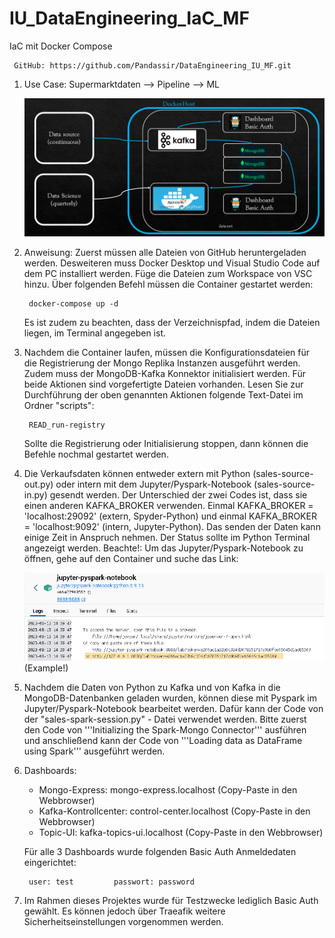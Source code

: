 # IU_DataEngineering_IaC_MF
IaC mit Docker Compose

     GitHub: https://github.com/Pandassir/DataEngineering_IU_MF.git

1) Use Case:
    Supermarktdaten --> Pipeline --> ML

    ![Alt text](image-1.png)

2) Anweisung:
    Zuerst müssen alle Dateien von GitHub heruntergeladen werden. Desweiteren muss Docker Desktop und Visual Studio Code auf dem PC installiert werden.
    Füge die Dateien zum Workspace von VSC hinzu.
    Über folgenden Befehl müssen die Container gestartet werden:

        docker-compose up -d
    
    Es ist zudem zu beachten, dass der Verzeichnispfad, indem die Dateien liegen, im Terminal angegeben ist.

3) Nachdem die Container laufen, müssen die Konfigurationsdateien für die Registrierung der Mongo Replika Instanzen ausgeführt werden.
    Zudem muss der MongoDB-Kafka Konnektor initialisiert werden. Für beide Aktionen sind vorgefertigte Dateien vorhanden. 
    Lesen Sie zur Durchführung der oben genannten Aktionen folgende Text-Datei im Ordner "scripts":

        READ_run-registry

    Sollte die Registrierung oder Initialisierung stoppen, dann können die Befehle nochmal gestartet werden.

4) Die Verkaufsdaten können entweder extern mit Python (sales-source-out.py) oder intern mit dem Jupyter/Pyspark-Notebook (sales-source-in.py)
    gesendt werden. Der Unterschied der zwei Codes ist, dass sie einen anderen KAFKA_BROKER verwenden. Einmal KAFKA_BROKER = 'localhost:29092' (extern, Spyder-Python) und einmal
    KAFKA_BROKER = 'localhost:9092' (intern, Jupyter-Python). Das senden der Daten kann einige Zeit in Anspruch nehmen. Der Status sollte im Python Terminal angezeigt werden.
    Beachte!: Um das Jupyter/Pyspark-Notebook zu öffnen, gehe auf den Container und suche das Link:

    ![Alt text](image.png) (Example!)

5) Nachdem die Daten von Python zu Kafka und von Kafka in die MongoDB-Datenbanken geladen wurden, können diese mit Pyspark im Jupyter/Pyspark-Notebook bearbeitet werden.
    Dafür kann der Code von der "sales-spark-session.py" - Datei verwendet werden. Bitte  zuerst den Code von '''Initializing the Spark-Mongo Connector''' ausführen und anschließend kann der Code von '''Loading data as DataFrame using Spark'''  ausgeführt werden.

6) Dashboards:
    - Mongo-Express:                mongo-express.localhost     (Copy-Paste in den Webbrowser)
    - Kafka-Kontrollcenter:         control-center.localhost    (Copy-Paste in den Webbrowser)
    - Topic-UI:                     kafka-topics-ui.localhost   (Copy-Paste in den Webbrowser)

    Für alle 3 Dashboards wurde folgenden Basic Auth Anmeldedaten eingerichtet:

        user: test         passwort: password

7) Im Rahmen dieses Projektes wurde für Testzwecke lediglich Basic Auth gewählt. Es können jedoch über Traeafik weitere Sicherheitseinstellungen vorgenommen werden. 

